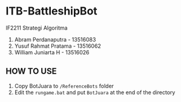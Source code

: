 # ITB-BattleshipBot
IF2211 Strategi Algoritma

1. Abram Perdanaputra   - 13516083
2. Yusuf Rahmat Pratama - 13516062
3. William Juniarta H   - 13516026

## HOW TO USE
1. Copy BotJuara to `/ReferenceBots` folder
2. Edit the `rungame.bat` and put `BotJuara` at the end of the directory